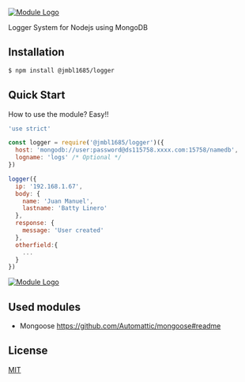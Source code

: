 [![Module Logo](https://image.ibb.co/f4cWVL/nodejs-6-569582.png)](https://www.npmjs.com/package/@jmbl1685/logger)

Logger System for Nodejs using MongoDB

## Installation

```sh
$ npm install @jmbl1685/logger
```

## Quick Start


How to use the module? Easy!!

```js
'use strict'

const logger = require('@jmbl1685/logger')({
  host: 'mongodb://user:password@ds115758.xxxx.com:15758/namedb',
  logname: 'logs' /* Optional */
})

logger({
  ip: '192.168.1.67',
  body: {
    name: 'Juan Manuel',
    lastname: 'Batty Linero'
  },
  response: {
    message: 'User created'
  },
  otherfield:{
    ...
  }
})
```
[![Module Logo](https://image.ibb.co/i6NvPf/examaple.png)](https://www.npmjs.com/package/@jmbl1685/logger)

## Used modules
* Mongoose https://github.com/Automattic/mongoose#readme


## License

[MIT](https://github.com/angular/angular.js/blob/master/LICENSE)
